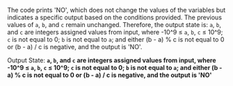 The code prints 'NO', which does not change the values of the variables but indicates a specific output based on the conditions provided. The previous values of `a`, `b`, and `c` remain unchanged. Therefore, the output state is: `a`, `b`, and `c` are integers assigned values from input, where -10^9 ≤ `a`, `b`, `c` ≤ 10^9; `c` is not equal to 0; `b` is not equal to `a`; and either (b - a) % c is not equal to 0 or (b - a) / c is negative, and the output is 'NO'.

Output State: **`a`, `b`, and `c` are integers assigned values from input, where -10^9 ≤ `a`, `b`, `c` ≤ 10^9; `c` is not equal to 0; `b` is not equal to `a`; and either (b - a) % c is not equal to 0 or (b - a) / c is negative, and the output is 'NO'**